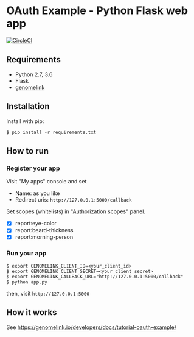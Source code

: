 # OAuth Example - Python Flask web app

[![CircleCI](https://circleci.com/gh/AWAKENS-dev/api-oauth-example-flask.svg?style=svg)](https://circleci.com/gh/AWAKENS-dev/api-oauth-example-flask)

## Requirements

- Python 2.7, 3.6
- Flask
- [genomelink](https://pypi.python.org/pypi/genomelink)

## Installation

Install with pip:

```
$ pip install -r requirements.txt
```

## How to run

### Register your app

Visit "My apps" console and set

- Name: as you like
- Redirect uris: `http://127.0.0.1:5000/callback`

Set scopes (whitelists) in "Authorization scopes" panel.

- [x] report:eye-color
- [x] report:beard-thickness
- [x] report:morning-person

### Run your app

```
$ export GENOMELINK_CLIENT_ID=<your_client_id>
$ export GENOMELINK_CLIENT_SECRET=<your_client_secret>
$ export GENOMELINK_CALLBACK_URL="http://127.0.0.1:5000/callback"
$ python app.py
```

then, visit `http://127.0.0.1:5000`

## How it works

See https://genomelink.io/developers/docs/tutorial-oauth-example/

